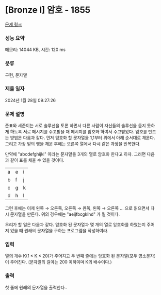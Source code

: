 # [Bronze I] 암호 - 1855 

[문제 링크](https://www.acmicpc.net/problem/1855) 

### 성능 요약

메모리: 14044 KB, 시간: 120 ms

### 분류

구현, 문자열

### 제출 일자

2024년 1월 28일 09:27:26

### 문제 설명

<p>준표와 세준이는 서로 솔루션을 토론 하면서 다른 사람이 자신들의 솔루션을 듣지 못하게 하도록 서로 메시지를 주고받을 때 메시지를 암호화 하여서 주고받았다. 암호를 만드는 방법은 다음과 같다. 먼저 암호화 할 문자열을 1,1부터 위에서 아래 순서대로 채운다. 그리고 가장 밑의 행을 채운 후에는 오른쪽 열에서 다시 같은 과정을 반복한다.</p>

<p>만약에 "abcdefghijkl" 이라는 문자열을 3개의 열로 암호화 한다고 하자. 그러면 다음과 같이 표를 채울 수 있을 것이다.</p>

<table class="table table-bordered td-center table-center-20">
	<tbody>
		<tr>
			<td>a</td>
			<td>e</td>
			<td>i</td>
		</tr>
		<tr>
			<td>b</td>
			<td>f</td>
			<td>j</td>
		</tr>
		<tr>
			<td>c</td>
			<td>g</td>
			<td>k</td>
		</tr>
		<tr>
			<td>d</td>
			<td>h</td>
			<td>l</td>
		</tr>
	</tbody>
</table>

<p>그런 후에는 이제 왼쪽 → 오른쪽, 오른쪽 → 왼쪽, 왼쪽 → 오른쪽 ... 으로 읽으면서 다시 문자열을 만든다. 위의 경우에는 "aeijfbcgklhd" 가 될 것이다.</p>

<p>우리가 할 일은 다음과 같다. 암호화 된 문자열과 몇 개의 열로 암호화를 하였는지 주어져 있을 때 원래의 문자열을 구하는 프로그램을 작성하여라.</p>

### 입력 

 <p>열의 개수 K(1 ≤ K ≤ 20)가 주어지고 두 번째 줄에는 암호화 된 문자열(모두 영소문자)이 주어진다. (문자열의 길이는 200 이하이며 K의 배수이다.)</p>

### 출력 

 <p>첫 줄에 원래의 문자열을 출력한다..</p>

